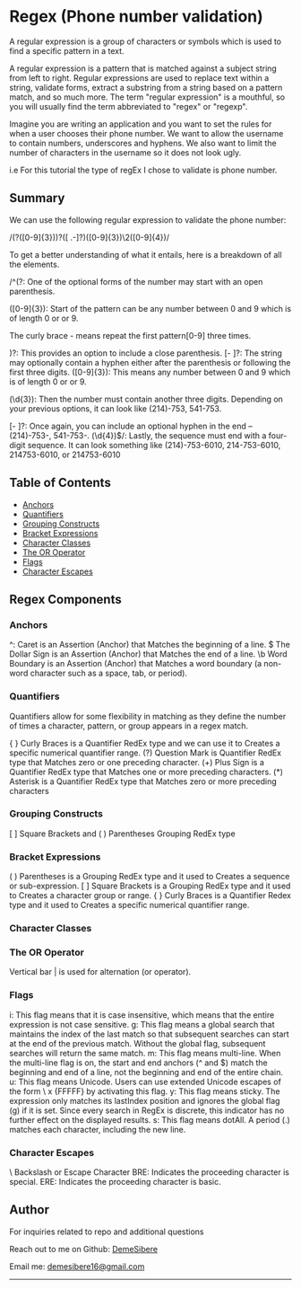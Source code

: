 # Regex (Phone number validation)

A regular expression is a group of characters or symbols which is used to find a specific pattern in a text.

A regular expression is a pattern that is matched against a subject string from left to right. Regular expressions are used to replace text within a string, validate forms, extract a substring from a string based on a pattern match, and so much more. The term "regular expression" is a mouthful, so you will usually find the term abbreviated to "regex" or "regexp".

Imagine you are writing an application and you want to set the rules for when a user chooses their phone number. We want to allow the username to contain numbers, underscores and hyphens. We also want to limit the number of characters in the username so it does not look ugly. 

i.e For this tutorial the type of regEx I chose to validate is phone number. 


## Summary

We can use the following regular expression to validate the phone number:

 /\(?([0-9]{3})\)?([ .-]?)([0-9]{3})\2([0-9]{4})/



To get a better understanding of what it entails, here is a breakdown of all the elements.

/^\(?: One of the optional forms of the number may start with an open parenthesis.


([0-9]{3}):  Start of the pattern can be  any number between  0 and 9 which is  of length 0  or or 9.

The curly brace - means repeat the first pattern[0-9] three times. 

\)?: This provides an option to include a close parenthesis.
[- ]?: The string may optionally contain a hyphen either after the parenthesis or following the first three digits.
([0-9]{3}): This means any number between  0 and 9 which is  of length 0  or or 9.

(\d{3}): Then the number must contain another three digits. Depending on your previous options, it can look like (214)-753, 541-753.

[- ]?: Once again, you can include an optional hyphen in the end – (214)-753-, 541-753-.
(\d{4})$/: Lastly, the sequence must end with a four-digit sequence. It can look something like (214)-753-6010, 214-753-6010, 214753-6010, or 214753-6010

 

## Table of Contents

- [Anchors](#anchors)
- [Quantifiers](#quantifiers)
- [Grouping Constructs](#grouping-constructs)
- [Bracket Expressions](#bracket-expressions)
- [Character Classes](#character-classes)
- [The OR Operator](#the-or-operator)
- [Flags](#flags)
- [Character Escapes](#character-escapes)

## Regex Components

### Anchors
^:	Caret is an Assertion (Anchor)	that Matches the beginning of a line.
$	The Dollar Sign	is an Assertion (Anchor) that	Matches the end of a line.
\b	Word Boundary is an Assertion (Anchor) that	Matches a word boundary (a non-word character such as a space, tab, or period).

### Quantifiers
Quantifiers allow for some flexibility in matching as they define the number of times a character, pattern, or group appears in a regex match.

{ }	Curly Braces is a Quantifier RedEx type and we can use it to Creates a specific numerical quantifier range.
(?)	Question Mark is Quantifier	RedEx type that Matches zero or one preceding character.
(+)	Plus Sign is a Quantifier RedEx type that Matches one or more preceding characters.
(*)	Asterisk is a Quantifier RedEx type that	Matches zero or more preceding characters

### Grouping Constructs
[ ]	Square Brackets and ( )	Parentheses	Grouping RedEx type	


### Bracket Expressions
( )	Parentheses	is a Grouping RedEx type and it used to Creates a sequence or sub-expression.
[ ]	Square Brackets	is a Grouping RedEx type and it used to Creates a character group or range.
{ }	Curly Braces is a Quantifier Redex type and it used to Creates a specific numerical quantifier range.
### Character Classes

### The OR Operator
Vertical bar | is used for alternation (or operator).


### Flags
i: This flag means that it is case insensitive, which means that the entire expression is not case sensitive.
g: This flag means a global search that maintains the index of the last match so that subsequent searches can start at the end of the previous match. Without the global flag, subsequent searches will return the same match.
m: This flag means multi-line. When the multi-line flag is on, the start and end anchors (^ and $) match the beginning and end of a line, not the beginning and end of the entire chain.
u: This flag means Unicode. Users can use extended Unicode escapes of the form \ x {FFFFF} by activating this flag.
y: This flag means sticky. The expression only matches its lastIndex position and ignores the global flag (g) if it is set. Since every search in RegEx is discrete, this indicator has no further effect on the displayed results.
s: This flag means dotAll. A period (.) matches each character, including the new line.


### Character Escapes
\	Backslash or Escape Character 
BRE: Indicates the proceeding character is special.
ERE: Indicates the proceeding character is basic.

## Author

 For inquiries related to repo and additional questions

Reach out to me on Github: [DemeSibere](https://github.com/DemeSibere)<br />

Email me: demesibere16@gmail.com

----